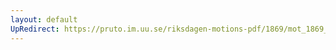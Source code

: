 ```yaml
---
layout: default
UpRedirect: https://pruto.im.uu.se/riksdagen-motions-pdf/1869/mot_1869__ak__334/mot_1869__ak__334-002.pdf
---
```

